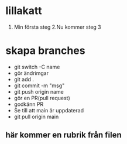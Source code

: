 # lillakatt
1. Min första steg
2.Nu kommer steg 3

# skapa branches
* git switch -C name
* gör ändrimgar
* git add .
* git commit -m "msg"
* git push origin name
* gör en PR(pull request)
* godkänn PR
* Se till att main är uppdaterad
* git pull origin main

## här kommer en rubrik från filen